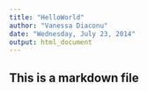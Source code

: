 ```yaml
---
title: "HelloWorld"
author: "Vanessa Diaconu"
date: "Wednesday, July 23, 2014"
output: html_document
---
```


## This is a markdown file
